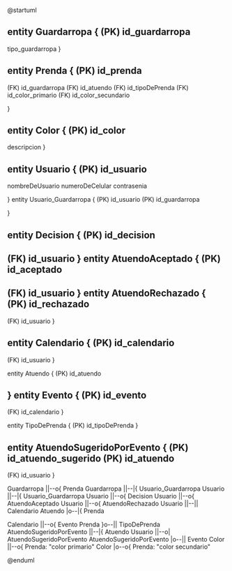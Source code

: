 @startuml

entity Guardarropa  {
  (PK) id_guardarropa
  --
  tipo_guardarropa
}

entity Prenda  {
(PK) id_prenda
--
(FK) id_guardarropa
(FK) id_atuendo
(FK) id_tipoDePrenda
(FK) id_color_primario
(FK) id_color_secundario

}

entity Color {
  (PK) id_color
  --
  descripcion
}

entity Usuario {
(PK) id_usuario
--
  nombreDeUsuario
  numeroDeCelular
  contrasenia

}
entity Usuario_Guardarropa {
(PK) id_usuario
(PK) id_guardarropa

}

entity Decision {
(PK) id_decision
--
(FK) id_usuario
}
entity AtuendoAceptado {
(PK) id_aceptado
--
(FK) id_usuario
}
entity AtuendoRechazado {
(PK) id_rechazado
--
(FK) id_usuario
}

entity Calendario {
(PK) id_calendario
--
(FK) id_usuario
}

entity Atuendo {
(PK) id_atuendo

}
entity Evento {
  (PK) id_evento
  --
  (FK) id_calendario
}

entity TipoDePrenda {
(PK) id_tipoDePrenda
}

entity AtuendoSugeridoPorEvento {
(PK) id_atuendo_sugerido
(PK) id_atuendo
--
(FK) id_usuario
}


Guardarropa ||--o{ Prenda
Guardarropa ||--|{ Usuario_Guardarropa
Usuario ||--|{ Usuario_Guardarropa
Usuario ||--o{ Decision
Usuario ||--o{ AtuendoAceptado
Usuario ||--o{ AtuendoRechazado
Usuario ||--|| Calendario
Atuendo |o--|{ Prenda

Calendario ||--o{ Evento
Prenda }o--|| TipoDePrenda
AtuendoSugeridoPorEvento ||--|{ Atuendo
Usuario ||--o| AtuendoSugeridoPorEvento
AtuendoSugeridoPorEvento |o--|| Evento
Color ||--o{ Prenda: "color primario"
Color |o--o{ Prenda: "color secundario"

@enduml